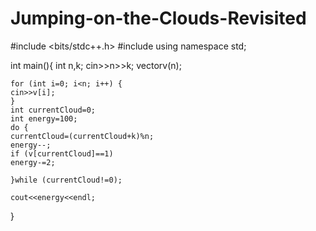 # Jumping-on-the-Clouds-Revisited

#include <bits/stdc++.h>
#include <vector>
using namespace std;

int main(){
    int n,k;
    cin>>n>>k;
    vector<int>v(n);
    
    for (int i=0; i<n; i++) {
    cin>>v[i];
    }
    int currentCloud=0;
    int energy=100;
    do {
    currentCloud=(currentCloud+k)%n;
    energy--;
    if (v[currentCloud]==1)
    energy-=2;
    
    }while (currentCloud!=0);
    
    cout<<energy<<endl;
}
